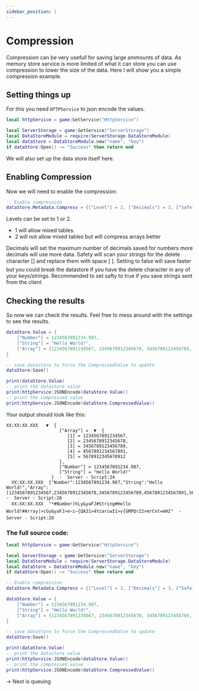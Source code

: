 ```yaml
---
sidebar_position: 1
---
```



# Compression

Compression can be very usefull for saving large ammounts of data. As memory store service is more limited of what it can store you can use compression to lower the size of the data. Here I will show you a simple compression example.

## Setting things up
For this you need `HTTPService` to json encode the values.

```lua
local httpService = game:GetService("HttpService")

local ServerStorage = game:GetService("ServerStorage")
local DataStoreModule = require(ServerStorage.DataStoreModule)
local dataStore = DataStoreModule.new("name", "key")
if dataStore:Open() ~= "Success" then return end
```
We will also set up the data store itself here.

## Enabling Compression

Now we will need to enable the compression:
```lua
-- Enable compression
dataStore.Metadata.Compress = {["Level"] = 2, ["Decimals"] = 3, ["Safety"] = true}
```
Levels can be set to 1 or 2.
* 1 will allow mixed tables.
* 2 will not allow mixed tables but will compress arrays better

Decimals will set the maximum number of decimals saved for numbers more decimals will use more data.
Safety will scan your strings for the delete character [] and replace them with space [ ].
Setting to false will save faster but you could break the datastore if you have the delete character in any of your keys/strings. Recommended to set safty to true if you save strings sent from the client

## Checking the results
So now we can check the results. Feel free to mess around with the settings to see the results.

```lua
dataStore.Value = {
    ["Number"] = 1234567891234.987,
    ["String"] = "Hello World!",
    ["Array"] = {1234567891234567, 2345678912345678, 3456789123456789, 4567891234567891, 5678912345678912}
}

-- save datastore to force the CompressedValue to update
dataStore:Save()

print(dataStore.Value)
-- print the datastore value
print(httpService:JSONEncode(dataStore.Value)) 
-- print the compressed value
print(httpService:JSONEncode(dataStore.CompressedValue))
```
Your output should look like this:
```
XX:XX:XX.XXX   ▼  {
                    ["Array"] =  ▼  {
                       [1] = 1234567891234567,
                       [2] = 2345678912345678,
                       [3] = 3456789123456789,
                       [4] = 4567891234567891,
                       [5] = 5678912345678912
                    },
                    ["Number"] = 1234567891234.987,
                    ["String"] = "Hello World!"
                 }  -  Server - Script:24
  XX:XX:XX.XXX  {"Number":1234567891234.987,"String":"Hello World!","Array":[1234567891234567,2345678912345678,3456789123456789,4567891234567891,5678912345678912]}  -  Server - Script:26
  XX:XX:XX.XXX  "*#Number)hLy&yaFJ#String#Hello World!#Array|>cGy&yaFJ>e~i~{QA31>4YzarcwI1>v{GMPQr22>mrCnt=mH2"  -  Server - Script:28
```

### The full source code:
```lua
local httpService = game:GetService("HttpService")

local ServerStorage = game:GetService("ServerStorage")
local DataStoreModule = require(ServerStorage.DataStoreModule)
local dataStore = DataStoreModule.new("name", "key")
if dataStore:Open() ~= "Success" then return end

-- Enable compression
dataStore.Metadata.Compress = {["Level"] = 2, ["Decimals"] = 3, ["Safety"] = true}

dataStore.Value = {
    ["Number"] = 1234567891234.987,
    ["String"] = "Hello World!",
    ["Array"] = {1234567891234567, 2345678912345678, 3456789123456789, 4567891234567891, 5678912345678912}
}

-- save datastore to force the CompressedValue to update
dataStore:Save()

print(dataStore.Value)
-- print the datastore value
print(httpService:JSONEncode(dataStore.Value)) 
-- print the compressed value
print(httpService:JSONEncode(dataStore.CompressedValue))
```

-> Next is queuing
